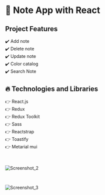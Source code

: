 # 📝 Note App with React

## Project Features

:heavy_check_mark: Add note <br />
:heavy_check_mark: Delete note <br />
:heavy_check_mark: Update note <br />
:heavy_check_mark: Color catalog <br />
:heavy_check_mark: Search Note <br />

## :fire: Technologies and Libraries

:point_right: React.js <br />
:point_right: Redux <br />
:point_right: Redux Toolkit <br />
:point_right: Sass <br />
:point_right: Reactstrap <br />
:point_right: Toastify <br />
:point_right: Metarial mui <br />

<br />

![Screenshot_2](https://user-images.githubusercontent.com/63242329/186915224-79cf8df8-cdf7-4a34-b5e5-2ad869cecafe.png)

<br />

![Screenshot_3](https://user-images.githubusercontent.com/63242329/186915214-c8ad57e9-f3db-49d6-8957-3aa975df29f5.png)

